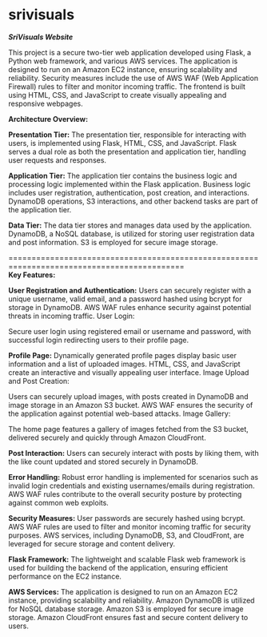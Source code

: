 # srivisuals
**_SriVisuals Website_**

This project is a secure two-tier web application developed using Flask, a Python web framework, and various AWS services. The application is designed to run on an Amazon EC2 instance, ensuring scalability and reliability. Security measures include the use of AWS WAF (Web Application Firewall) rules to filter and monitor incoming traffic. The frontend is built using HTML, CSS, and JavaScript to create visually appealing and responsive webpages.

**Architecture Overview:**

**Presentation Tier:**
The presentation tier, responsible for interacting with users, is implemented using Flask, HTML, CSS, and JavaScript.
Flask serves a dual role as both the presentation and application tier, handling user requests and responses.

**Application Tier:**
The application tier contains the business logic and processing logic implemented within the Flask application.
Business logic includes user registration, authentication, post creation, and interactions.
DynamoDB operations, S3 interactions, and other backend tasks are part of the application tier.

**Data Tier:**
The data tier stores and manages data used by the application.
DynamoDB, a NoSQL database, is utilized for storing user registration data and post information.
S3 is employed for secure image storage.

============================================================================================<br>
**Key Features:**

**User Registration and Authentication:**
Users can securely register with a unique username, valid email, and a password hashed using bcrypt for storage in DynamoDB.
AWS WAF rules enhance security against potential threats in incoming traffic.
User Login:

Secure user login using registered email or username and password, with successful login redirecting users to their profile page.

**Profile Page:**
Dynamically generated profile pages display basic user information and a list of uploaded images.
HTML, CSS, and JavaScript create an interactive and visually appealing user interface.
Image Upload and Post Creation:

Users can securely upload images, with posts created in DynamoDB and image storage in an Amazon S3 bucket.
AWS WAF ensures the security of the application against potential web-based attacks.
Image Gallery:

The home page features a gallery of images fetched from the S3 bucket, delivered securely and quickly through Amazon CloudFront.

**Post Interaction:**
Users can securely interact with posts by liking them, with the like count updated and stored securely in DynamoDB.

**Error Handling:**
Robust error handling is implemented for scenarios such as invalid login credentials and existing usernames/emails during registration.
AWS WAF rules contribute to the overall security posture by protecting against common web exploits.

**Security Measures:**
User passwords are securely hashed using bcrypt.
AWS WAF rules are used to filter and monitor incoming traffic for security purposes.
AWS services, including DynamoDB, S3, and CloudFront, are leveraged for secure storage and content delivery.

**Flask Framework:**
The lightweight and scalable Flask web framework is used for building the backend of the application, ensuring efficient performance on the EC2 instance.

**AWS Services:**
The application is designed to run on an Amazon EC2 instance, providing scalability and reliability.
Amazon DynamoDB is utilized for NoSQL database storage.
Amazon S3 is employed for secure image storage.
Amazon CloudFront ensures fast and secure content delivery to users.
